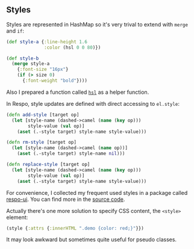 
Styles
----

Styles are represented in HashMap so it's very trival to extend with `merge` and `if`:

```clojure
(def style-a {:line-height 1.6
              :color (hsl 0 0 80)})

(def style-b
  (merge style-a
    {:font-size "16px"}
    (if (> size 0)
      {:font-weight "bold"})))
```

Also I prepared a function called [`hsl`](https://github.com/mvc-works/hsl.clj) as a helper function.

In Respo, style updates are defined with direct accessing to `el.style`:

```clojure
(defn add-style [target op]
  (let [style-name (dashed->camel (name (key op)))
        style-value (val op)]
    (aset (.-style target) style-name style-value)))

(defn rm-style [target op]
  (let [style-name (dashed->camel (name op))]
    (aset (.-style target) style-name nil)))

(defn replace-style [target op]
  (let [style-name (dashed->camel (name (key op)))
        style-value (val op)]
    (aset (.-style target) style-name style-value)))
```

For convenience, I collected my frequent used styles in a package called [respo-ui](https://github.com/Respo/respo-ui).
You can find more in the [source code][styles].

[styles]: https://github.com/Respo/respo-ui/blob/master/src/respo_ui/style.cljc

Actually there's one more solution to specify CSS content, the `<style>` element:

```clojure
(style {:attrs {:innerHTML ".demo {color: red;}"}})
```

It may look awkward but sometimes quite useful for pseudo classes.
